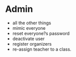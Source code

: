 Admin
=====

- all the other things
- mimic everyone
- reset everyone?s password
- deactivate user
- register organizers
- re-assign teacher to a class.
